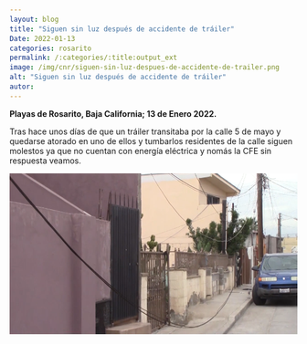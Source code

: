 ```yaml
---
layout: blog
title: "Siguen sin luz después de accidente de tráiler"
Date: 2022-01-13
categories: rosarito
permalink: /:categories/:title:output_ext
image: /img/cnr/siguen-sin-luz-despues-de-accidente-de-trailer.png
alt: "Siguen sin luz después de accidente de tráiler"
autor:
---
```


**Playas de Rosarito, Baja California; 13 de Enero 2022.** 

Tras hace unos días de que un tráiler transitaba por la calle 5 de mayo y quedarse atorado en uno de ellos y tumbarlos residentes de la calle siguen molestos ya que no cuentan con energía eléctrica y nomás la CFE sin respuesta veamos. 

<div id="carouselExampleSlidesOnly" class="carousel slide" data-ride="carousel">
  <div class="carousel-inner">
    <div class="carousel-item active">
       <img class="d-block w-100" src="/img/cnr/siguen-sin-luz-despues-de-accidente-de-trailer.png" loading="lazy"  alt="Siguen sin luz después de accidente de tráiler">
    </div>
  </div>
</div>